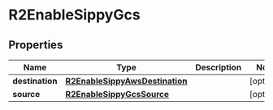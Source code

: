 

# R2EnableSippyGcs


## Properties

| Name | Type | Description | Notes |
|------------ | ------------- | ------------- | -------------|
|**destination** | [**R2EnableSippyAwsDestination**](R2EnableSippyAwsDestination.md) |  |  [optional] |
|**source** | [**R2EnableSippyGcsSource**](R2EnableSippyGcsSource.md) |  |  [optional] |



